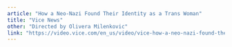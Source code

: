 ```yaml
---
article: "How a Neo-Nazi Found Their Identity as a Trans Woman"
title: "Vice News"
other: "Directed by Olivera Milenkovic"
link: "https://video.vice.com/en_us/video/vice-how-a-neo-nazi-found-their-identity-as-a-trans-woman/5b34c997be4077208b663b2e"
---
```



